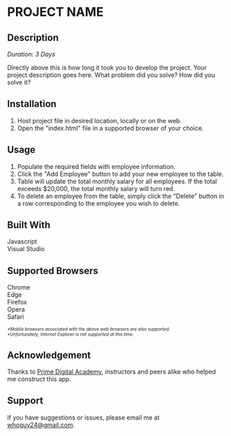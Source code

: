 # PROJECT NAME

## Description

_Duration: 3 Days_

Directly above this is how long it took you to develop the project. Your project description goes here. What problem did you solve? How did you solve it? 

## Installation

1. Host project file in desired location, locally or on the web.
2. Open the "index.html" file in a supported browser of your choice.

## Usage
1. Populate the required fields with employee information.
2. Click the "Add Employee" button to add your new employee to the table.
3. Table will update the total monthly salary for all employees. If the total exceeds $20,000, the total monthly salary will turn red.
4. To delete an employee from the table, simply click the "Delete" button in a row corresponding to the employee you wish to delete.

## Built With

Javascript<br>
Visual Studio

## Supported Browsers
Chrome<br>
Edge<br>
Firefox<br>
Opera<br>
Safari<br>

<span style="font-size:10px;">_*Mobile browsers associated with the above web browsers are also supported.<br>
*Unfortunately, Internet Explorer is not supported at this time._</span>

## Acknowledgement
Thanks to [Prime Digital Academy](www.primeacademy.io), instructors and peers alike who helped me construct this app.

## Support
If you have suggestions or issues, please email me at whoguy24@gmail.com.
